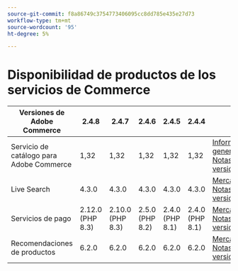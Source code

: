 ```yaml
---
source-git-commit: f8a86749c3754773406095cc8dd785e435e27d73
workflow-type: tm+mt
source-wordcount: '95'
ht-degree: 5%

---
```

# Disponibilidad de productos de los servicios de Commerce


<table style="table-layout:auto">
  <thead>
    <tr>
      <th>Versiones de Adobe Commerce</th>
      <th>2.4.8</th>
      <th>2.4.7</th>
      <th>2.4.6</th>
      <th>2.4.5</th>
      <th>2.4.4</th>
      <th></th>
    </tr>
  </thead>
  <tbody>
      <tr>
          <td>Servicio de catálogo para Adobe Commerce</td>
          <td>1,32</td>
          <td>1,32</td>
          <td>1,32</td>
          <td>1,32</td>
          <td>1,32</td>
          <td>
              <a href="https://experienceleague.adobe.com/es/docs/commerce/catalog-service/guide-overview">Información general</a><br/>
              <a href="https://experienceleague.adobe.com/es/docs/commerce/catalog-service/release-notes">Notas de la versión</a><br/>
          </td>
      </tr>
      <tr>
          <td>Live Search</td>
          <td>4.3.0</td>
          <td>4.3.0</td>
          <td>4.3.0</td>
          <td>4.3.0</td>
          <td>4.3.0</td>
          <td>
              <a href="https://commercemarketplace.adobe.com/magento-live-search.html">Mercado</a><br/>
              <a href="https://experienceleague.adobe.com/es/docs/commerce/live-search/release-notes">Notas de la versión</a><br/>
          </td>
      </tr>
      <tr>
          <td>Servicios de pago</td>
          <td>2.12.0 (PHP 8.3)</td>
          <td>2.10.0 (PHP 8.3)</td>
          <td>2.5.0 (PHP 8.2)</td>
          <td>2.4.0 (PHP 8.1)</td>
          <td>2.4.0 (PHP 8.1)</td>
          <td>
              <a href="https://commercemarketplace.adobe.com/magento-payment-services.html">Mercado</a><br/>
              <a href="https://experienceleague.adobe.com/es/docs/commerce/payment-services/release-notes">Notas de la versión</a><br/>
          </td>
      </tr>
      <tr>
          <td>Recomendaciones de productos</td>
          <td>6.2.0</td>
          <td>6.2.0</td>
          <td>6.2.0</td>
          <td>6.2.0</td>
          <td>6.2.0</td>
          <td>
              <a href="https://commercemarketplace.adobe.com/magento-product-recommendations.html">Mercado</a><br/>
              <a href="https://experienceleague.adobe.com/es/docs/commerce/product-recommendations/release-notes">Notas de la versión</a><br/>
          </td>
      </tr>
  </tbody>
</table>
